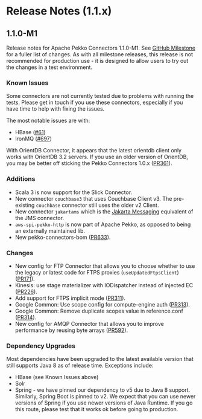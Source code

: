 # Release Notes (1.1.x)

## 1.1.0-M1

Release notes for Apache Pekko Connectors 1.1.0-M1. See [GitHub Milestone](https://github.com/apache/pekko-connectors/milestone/2?closed=1) for a fuller list of changes.
As with all milestone releases, this release is not recommended for production use - it is designed to allow users to try out the changes in a test environment.

### Known Issues

Some connectors are not currently tested due to problems with running the tests. Please get in touch if you use these connectors, especially if you have time to help with fixing the issues.

The most notable issues are with:
* HBase ([#61](https://github.com/apache/pekko-connectors/issues/61))
* IronMQ ([#697](https://github.com/apache/pekko-connectors/issues/697))

With OrientDB Connector, it appears that the latest orientdb client only works with OrientDB 3.2 servers. If you use an older version of OrientDB, you may be better off sticking the Pekko Connectors 1.0.x ([PR361](https://github.com/apache/pekko-connectors/pull/361)).

### Additions
* Scala 3 is now support for the Slick Connector.
* New connector `couchbase3` that uses Couchbase Client v3. The pre-existing `couchbase` connector still uses the older v2 Client.
* New connector `jakartams` which is the [Jakarta Messaging](https://jakarta.ee/learn/docs/jakartaee-tutorial/current/messaging/jms-concepts/jms-concepts.html) equivalent of the JMS connector.
* `aws-spi-pekko-http` is now part of Apache Pekko, as opposed to being an externally maintained lib.
* New pekko-connectors-bom ([PR633](https://github.com/apache/pekko-connectors/pull/633)).

### Changes
* New config for FTP Connector that allows you to choose whether to use the legacy or latest code for FTPS proxies (`useUpdatedFtpsClient`) ([PR171](https://github.com/apache/pekko-connectors/pull/171)).
* Kinesis: use stage materializer with IODispatcher instead of injected EC ([PR226](https://github.com/apache/pekko-connectors/pull/226)).
* Add support for FTPS implicit mode ([PR311](https://github.com/apache/pekko-connectors/pull/311)).
* Google Common: Use scope config for compute-engine auth ([PR313](https://github.com/apache/pekko-connectors/pull/313)).
* Google Common: Remove duplicate scopes value in reference.conf ([PR314](https://github.com/apache/pekko-connectors/pull/314)).
* New config for AMQP Connector that allows you to improve performance by reusing byte arrays ([PR592](https://github.com/apache/pekko-connectors/pull/592)).

### Dependency Upgrades

Most dependencies have been upgraded to the latest available version that still supports Java 8 as of release time.
Exceptions include:
* HBase (see Known Issues above)
* Solr
* Spring - we have pinned our dependency to v5 due to Java 8 support. Similarly, Spring Boot is pinned to v2. We expect that you can use newer versions of Spring if you use newer versions of Java Runtime. If you go this route, please test that it works ok before going to production.
